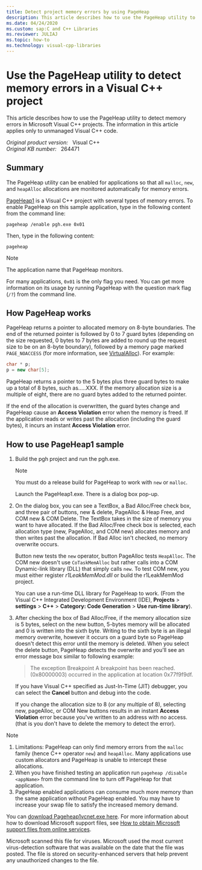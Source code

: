 ```yaml
---
title: Detect project memory errors by using PageHeap
description: This article describes how to use the PageHeap utility to automatically monitor memory errors in a Microsoft Visual C++ project.
ms.date: 04/24/2020
ms.custom: sap:C and C++ Libraries
ms.reviewer: JULIAJ
ms.topic: how-to
ms.technology: visual-cpp-libraries
---
```

# Use the PageHeap utility to detect memory errors in a Visual C++ project

This article describes how to use the PageHeap utility to detect memory errors in Microsoft Visual C++ projects. The information in this article applies only to unmanaged Visual C++ code.

_Original product version:_ &nbsp; Visual C++  
_Original KB number:_ &nbsp; 264471

## Summary

The PageHeap utility can be enabled for applications so that all `malloc`, `new`, and `heapAlloc` allocations are monitored automatically for memory errors.

[PageHeap1](#how-to-use-pageheap1-sample) is a Visual C++ project with several types of memory errors. To enable PageHeap on this sample application, type in the following content from the command line:

```console
pageheap /enable pgh.exe 0x01
```

Then, type in the following content:

```console
pageheap
```

> [!NOTE]
> The application name that PageHeap monitors.

For many applications, `0x01` is the only flag you need. You can get more information on its usage by running PageHeap with the question mark flag (`/?`) from the command line.

## How PageHeap works

PageHeap returns a pointer to allocated memory on 8-byte boundaries. The end of the returned pointer is followed by 0 to 7 guard bytes (depending on the size requested, 0 bytes to 7 bytes are added to round up the request size to be on an 8-byte boundary), followed by a memory page marked `PAGE_NOACCESS` (for more information, see [VirtualAlloc](/windows/win32/api/memoryapi/nf-memoryapi-virtualalloc)). For example:

```cpp
char * p;
p = new char[5];
```

PageHeap returns a pointer to the 5 bytes plus three guard bytes to make up a total of 8 bytes, such as.....XXX. If the memory allocation size is a multiple of eight, there are no guard bytes added to the returned pointer.

If the end of the allocation is overwritten, the guard bytes change and PageHeap cause an **Access Violation** error when the memory is freed. If the application reads or writes past the allocation (including the guard bytes), it incurs an instant **Access Violation** error.

## How to use PageHeap1 sample

1. Build the pgh project and run the pgh.exe.

    > [!NOTE]
    > You must do a release build for PageHeap to work with `new` or `malloc`.

    Launch the PageHeap1.exe. There is a dialog box pop-up.

2. On the dialog box, you can see a TextBox, a Bad Alloc/Free check box, and three pair of buttons, new & delete, PageAlloc & Heap Free, and COM new & COM Delete. The TextBox takes in the size of memory you want to have allocated. If the Bad Alloc/Free check box is selected, each allocation type (new, PageAlloc, and COM new) allocates memory and then writes past the allocation. If Bad Alloc isn't checked, no memory overwrite occurs.

    Button new tests the `new` operator, button PageAlloc tests `HeapAlloc`. The COM new doesn't use `CoTaskMemAlloc` but rather calls into a COM Dynamic-link library (DLL) that simply calls `new`. To test COM new, you must either register *r1LeakMemMod.dll* or build the r1LeakMemMod project.

    You can use a run-time DLL library for PageHeap to work. (From the Visual C++ Integrated Development Environment (IDE), **Projects** > **settings** > **C++** > **Category: Code Generation** > **Use run-time library**).

3. After checking the box of Bad Alloc/Free, if the memory allocation size is 5 bytes, select on the new button, 5-bytes memory will be allocated and 0 is written into the sixth byte. Writing to the sixth byte is an illegal memory overwrite, however it occurs on a guard byte so PageHeap doesn't detect this error until the memory is deleted. When you select the delete button, PageHeap detects the overwrite and you'll see an error message box similar to following example:

    > The exception Breakpoint A breakpoint has been reached. (0x80000003) occurred in the application at location 0x77f9f9df.

    If you have Visual C++ specified as Just-In-Time (JIT) debugger, you can select the **Cancel** button and debug into the code.

    If you change the allocation size to 8 (or any multiple of 8), selecting new, pageAlloc, or COM New buttons results in an instant **Access Violation** error because you've written to an address with no access. (that is you don't have to delete the memory to detect the error).

> [!NOTE]
>
> 1. Limitations: PageHeap can only find memory errors from the `malloc` family (hence C++ operator `new`) and `heapAlloc`. Many applications use custom allocators and PageHeap is unable to intercept these allocations.
> 2. When you have finished testing an application run `pageheap /disable <appName>` from the command line to turn off PageHeap for that application.
> 3. PageHeap enabled applications can consume much more memory than the same application without PageHeap enabled. You may have to increase your swap file to satisfy the increased memory demand.

You can [download Pageheap1vcnet.exe here](https://download.microsoft.com/download/visualstudionet/sample/1.13/win98mexp/en-us/pageheap1vcnet.exe). For more information about how to download Microsoft support files, see [How to obtain Microsoft support files from online services](https://support.microsoft.com/help/119591).

Microsoft scanned this file for viruses. Microsoft used the most current virus-detection software that was available on the date that the file was posted. The file is stored on security-enhanced servers that help prevent any unauthorized changes to the file.
